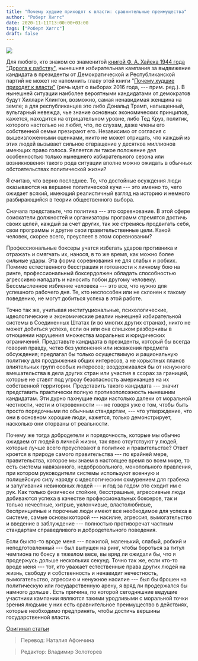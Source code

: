 ```yaml
---
title: "Почему худшие приходят к власти: сравнительные преимущества"
author: "Роберт Хиггс"
date: 2020-11-11T13:00:00+03:00
tags: ["Роберт Хиггс"]
draft: false
---
```

![](https://www.rebelyid.com/wp-content/uploads/hitler-nazi-rally.jpg)

Для любого, кто знаком со знаменитой [книгой Ф. А. Хайека 1944 года "Дорога к рабству"](https://www.amazon.com/exec/obidos/ASIN/0226320553/theindepeende-20/002-6508816-9461647), нынешняя избирательная кампания за выдвижение кандидата в президенты от Демократической и Республиканской партий не может не напомнить главу этой книги "[Почему худшие приходят к власти"](https://fee.org/resources/the-road-to-serfdom-chapter-10-why-the-worst-get-on-top) (речь идет о выборах 2016 года, --- прим. ред.). В нынешней ситуации наиболее вероятными кандидатами от демократов будут Хиллари Клинтон, возможно, самая ненавидимая женщина на земле; а для республиканцев это либо Дональд Трамп, напыщенный, вульгарный невежда, чье знание основных экономических принципов, кажется, находится на отрицательном уровне, либо Тед Круз, политик, которого настолько не любят, что, по слухам, даже члены его собственной семьи презирают его. Независимо от согласия с вышеизложенными оценками, никто не может отрицать, что каждый из этих людей вызывает сильное отвращение у десятков миллионов имеющих право голоса. Является ли такое положение дел особенностью только нынешнего избирательного сезона или возникновения такого рода ситуации вполне можно ожидать в обычных обстоятельствах политической жизни?

Я считаю, что верно последнее. То, что достойные осуждения люди оказываются на вершине политической кучи --- это именно то, чего ожидает всякий, имеющий реалистичный взгляд на историю и немного разбирающийся в теории общественного выбора.

Сначала представьте, что политика --- это соревнование. В этой сфере соискатели должностей и организаторы программ стремятся достичь своих целей, каждый за счет других, так же стремясь продвигать себя, свои программы и другие свои правительственные цели. Какой человек, скорее всего, преуспеет в этом соревновании?

Профессиональные боксеры учатся избегать ударов противника и отражать и смягчать их, нанося, в то же время, как можно более сильные удары. Эта форма соревнования не для слабых и робких. Помимо естественного бесстрашия и готовности к личному бою на ринге, профессиональный боксер ​​должен обладать способностью агрессивно нападать и наносить побои другому человеку. Бессмысленное избиение человека --- это все, что нужно для успешного рабочего дня. Те, кто неспособен или не склонен к такому поведению, не могут добиться успеха в этой работе.

Точно так же, учитывая институциональные, психологические, идеологические и экономические реалии нынешней избирательной системы в Соединенных Штатах (и во многих других странах), никто не может добиться успеха, если он или она слишком разборчивы в отношении нарушения множества моральных и юридических ограничений. Представьте кандидата в президенты, который бы всегда говорил правду, четко без уклонения или искажения предмета обсуждения; предлагал бы только осуществимую и рациональную политику для продвижения общих интересов, а не корыстных планов влиятельных групп особых интересов;  воздерживался бы от ненужного вмешательства в дела других стран или участия в ссорах за границей, которые не ставят под угрозу безопасность американцев на их собственной территории. Представить такого кандидата --- значит представить практически полную противоположность нынешним кандидатам. Эти дурно пахнущие люди настолько далеки от моральной честности, чести и откровенности --- не говоря уже о том, чтобы быть просто порядочными по обычным стандартам, --- что утверждение, что они в основном хорошие люди, кажется, только демонстрирует, насколько они оторваны от реальности.

Почему же тогда добродетели и порядочность, которые мы обычно ожидаем от людей в личной жизни, так явно отсутствуют у людей, которые лучше всего преуспевают в политике и правительстве? Ответ кроется в природе самого правительства --- по крайней мере, правительства, которое мы знаем в настоящее время во всем мире, то есть системы навязанного, недобровольного, монопольного правления, при котором руководители системы используют военную и полицейскую силу наряду с идеологическим охмурением для грабежа и запугивания невиновных людей --- и год за годом это сходит им с рук. Как только физически стойкие, бесстрашные, агрессивные люди добиваются успеха в качестве профессиональных боксеров, так и только нечестные, хитрые, уклончивые, властолюбивые, беспринципные и порочные люди имеют все необходимое для успеха в системе, самые основы которой --- насилие, агрессия, вымогательство и введение в заблуждение --- полностью противоречат частным стандартам справедливого и добродетельного поведения.

Если бы кто-то вроде меня --- пожилой, маленький, слабый, робкий и неподготовленный --- был выпущен на ринг, чтобы бороться за титул чемпиона по боксу в тяжелом весе, вы вряд ли ожидали бы, что я продержусь дольше нескольких секунд. Точно так же, если кто-то вроде меня --- тот, кто уважает естественные права других людей на жизнь, свободу и собственность и ненавидит нечестность, вымогательство, агрессию и ненужное насилие --- был бы брошен на политическую или государственную арену, я вряд ли продержался бы намного дольше . Есть причина, по которой сегодняшние ведущие участники кампании являются такими уродливыми с моральной точки зрения людьми: у них есть сравнительное преимущество в действиях, которые необходимо предпринять, чтобы достичь вершины государственной власти.

[Оригинал статьи](https://blog.independent.org/2016/03/16/why-the-worst-get-on-top-comparative-advantage/)

> Перевод: Наталия Афончина

> Редактор: Владимир Золоторев
